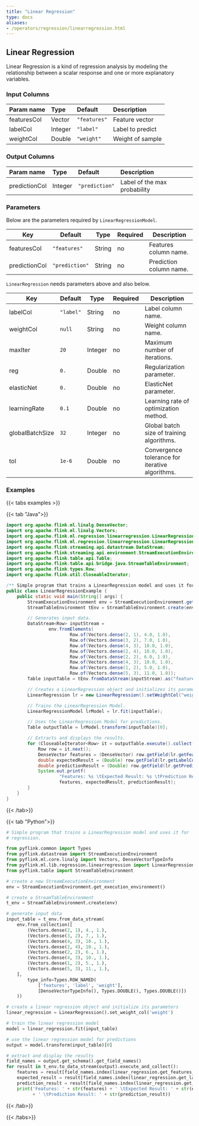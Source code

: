 ```yaml
---
title: "Linear Regression"
type: docs
aliases:
- /operators/regression/linearregression.html
---
```


<!--
Licensed to the Apache Software Foundation (ASF) under one
or more contributor license agreements.  See the NOTICE file
distributed with this work for additional information
regarding copyright ownership.  The ASF licenses this file
to you under the Apache License, Version 2.0 (the
"License"); you may not use this file except in compliance
with the License.  You may obtain a copy of the License at

  http://www.apache.org/licenses/LICENSE-2.0

Unless required by applicable law or agreed to in writing,
software distributed under the License is distributed on an
"AS IS" BASIS, WITHOUT WARRANTIES OR CONDITIONS OF ANY
KIND, either express or implied.  See the License for the
specific language governing permissions and limitations
under the License.
-->

## Linear Regression

Linear Regression is a kind of regression analysis by modeling the relationship
between a scalar response and one or more explanatory variables.

### Input Columns

| Param name  | Type    | Default      | Description      |
| :---------- | :------ | :----------- | :--------------- |
| featuresCol | Vector  | `"features"` | Feature vector   |
| labelCol    | Integer | `"label"`    | Label to predict |
| weightCol   | Double  | `"weight"`   | Weight of sample |

### Output Columns

| Param name    | Type    | Default        | Description                  |
| :------------ | :------ | :------------- | :--------------------------- |
| predictionCol | Integer | `"prediction"` | Label of the max probability |

### Parameters

Below are the parameters required by `LinearRegressionModel`.

| Key           | Default        | Type   | Required | Description             |
| ------------- | -------------- | ------ | -------- | ----------------------- |
| featuresCol   | `"features"`   | String | no       | Features column name.   |
| predictionCol | `"prediction"` | String | no       | Prediction column name. |

`LinearRegression` needs parameters above and also below.

| Key             | Default   | Type    | Required | Description                                     |
| --------------- | --------- | ------- | -------- | ----------------------------------------------- |
| labelCol        | `"label"` | String  | no       | Label column name.                              |
| weightCol       | `null`    | String  | no       | Weight column name.                             |
| maxIter         | `20`      | Integer | no       | Maximum number of iterations.                   |
| reg             | `0.`      | Double  | no       | Regularization parameter.                       |
| elasticNet      | `0.`      | Double  | no       | ElasticNet parameter.                           |
| learningRate    | `0.1`     | Double  | no       | Learning rate of optimization method.           |
| globalBatchSize | `32`      | Integer | no       | Global batch size of training algorithms.       |
| tol             | `1e-6`    | Double  | no       | Convergence tolerance for iterative algorithms. |

### Examples

{{< tabs examples >}}

{{< tab "Java">}}

```java
import org.apache.flink.ml.linalg.DenseVector;
import org.apache.flink.ml.linalg.Vectors;
import org.apache.flink.ml.regression.linearregression.LinearRegression;
import org.apache.flink.ml.regression.linearregression.LinearRegressionModel;
import org.apache.flink.streaming.api.datastream.DataStream;
import org.apache.flink.streaming.api.environment.StreamExecutionEnvironment;
import org.apache.flink.table.api.Table;
import org.apache.flink.table.api.bridge.java.StreamTableEnvironment;
import org.apache.flink.types.Row;
import org.apache.flink.util.CloseableIterator;

/** Simple program that trains a LinearRegression model and uses it for regression. */
public class LinearRegressionExample {
    public static void main(String[] args) {
        StreamExecutionEnvironment env = StreamExecutionEnvironment.getExecutionEnvironment();
        StreamTableEnvironment tEnv = StreamTableEnvironment.create(env);

        // Generates input data.
        DataStream<Row> inputStream =
                env.fromElements(
                        Row.of(Vectors.dense(2, 1), 4.0, 1.0),
                        Row.of(Vectors.dense(3, 2), 7.0, 1.0),
                        Row.of(Vectors.dense(4, 3), 10.0, 1.0),
                        Row.of(Vectors.dense(2, 4), 10.0, 1.0),
                        Row.of(Vectors.dense(2, 2), 6.0, 1.0),
                        Row.of(Vectors.dense(4, 3), 10.0, 1.0),
                        Row.of(Vectors.dense(1, 2), 5.0, 1.0),
                        Row.of(Vectors.dense(5, 3), 11.0, 1.0));
        Table inputTable = tEnv.fromDataStream(inputStream).as("features", "label", "weight");

        // Creates a LinearRegression object and initializes its parameters.
        LinearRegression lr = new LinearRegression().setWeightCol("weight");

        // Trains the LinearRegression Model.
        LinearRegressionModel lrModel = lr.fit(inputTable);

        // Uses the LinearRegression Model for predictions.
        Table outputTable = lrModel.transform(inputTable)[0];

        // Extracts and displays the results.
        for (CloseableIterator<Row> it = outputTable.execute().collect(); it.hasNext(); ) {
            Row row = it.next();
            DenseVector features = (DenseVector) row.getField(lr.getFeaturesCol());
            double expectedResult = (Double) row.getField(lr.getLabelCol());
            double predictionResult = (Double) row.getField(lr.getPredictionCol());
            System.out.printf(
                    "Features: %s \tExpected Result: %s \tPrediction Result: %s\n",
                    features, expectedResult, predictionResult);
        }
    }
}

```

{{< /tab>}}

{{< tab "Python">}}

```python
# Simple program that trains a LinearRegression model and uses it for
# regression.

from pyflink.common import Types
from pyflink.datastream import StreamExecutionEnvironment
from pyflink.ml.core.linalg import Vectors, DenseVectorTypeInfo
from pyflink.ml.lib.regression.linearregression import LinearRegression
from pyflink.table import StreamTableEnvironment

# create a new StreamExecutionEnvironment
env = StreamExecutionEnvironment.get_execution_environment()

# create a StreamTableEnvironment
t_env = StreamTableEnvironment.create(env)

# generate input data
input_table = t_env.from_data_stream(
    env.from_collection([
        (Vectors.dense(2, 1), 4., 1.),
        (Vectors.dense(3, 2), 7., 1.),
        (Vectors.dense(4, 3), 10., 1.),
        (Vectors.dense(2, 4), 10., 1.),
        (Vectors.dense(2, 2), 6., 1.),
        (Vectors.dense(4, 3), 10., 1.),
        (Vectors.dense(1, 2), 5., 1.),
        (Vectors.dense(5, 3), 11., 1.),
    ],
        type_info=Types.ROW_NAMED(
            ['features', 'label', 'weight'],
            [DenseVectorTypeInfo(), Types.DOUBLE(), Types.DOUBLE()])
    ))

# create a linear regression object and initialize its parameters
linear_regression = LinearRegression().set_weight_col('weight')

# train the linear regression model
model = linear_regression.fit(input_table)

# use the linear regression model for predictions
output = model.transform(input_table)[0]

# extract and display the results
field_names = output.get_schema().get_field_names()
for result in t_env.to_data_stream(output).execute_and_collect():
    features = result[field_names.index(linear_regression.get_features_col())]
    expected_result = result[field_names.index(linear_regression.get_label_col())]
    prediction_result = result[field_names.index(linear_regression.get_prediction_col())]
    print('Features: ' + str(features) + ' \tExpected Result: ' + str(expected_result)
          + ' \tPrediction Result: ' + str(prediction_result))

```

{{< /tab>}}

{{< /tabs>}}
